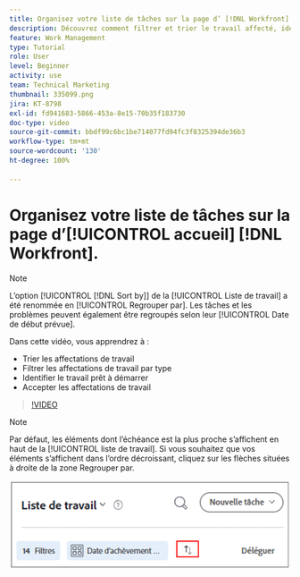 ```yaml
---
title: Organisez votre liste de tâches sur la page d’ [!DNL Workfront] [!UICONTROL accueil].
description: Découvrez comment filtrer et trier le travail affecté, identifier le travail prêt à démarrer et accepter les affectations de travail dans  [!DNL  Workfront].
feature: Work Management
type: Tutorial
role: User
level: Beginner
activity: use
team: Technical Marketing
thumbnail: 335099.png
jira: KT-8798
exl-id: fd941683-5866-453a-8e15-70b35f183730
doc-type: video
source-git-commit: bbdf99c6bc1be714077fd94fc3f8325394de36b3
workflow-type: tm+mt
source-wordcount: '130'
ht-degree: 100%

---
```


# Organisez votre liste de tâches sur la page d’[!UICONTROL accueil] [!DNL Workfront].

>[!NOTE]
>
>L’option [!UICONTROL [!DNL Sort by]] de la [!UICONTROL Liste de travail] a été renommée en [!UICONTROL Regrouper par]. Les tâches et les problèmes peuvent également être regroupés selon leur [!UICONTROL Date de début prévue].

Dans cette vidéo, vous apprendrez à :

* Trier les affectations de travail
* Filtrer les affectations de travail par type
* Identifier le travail prêt à démarrer
* Accepter les affectations de travail

>[!VIDEO](https://video.tv.adobe.com/v/335099/?quality=12&learn=on&enablevpops=1)

>[!NOTE]
>
>Par défaut, les éléments dont l’échéance est la plus proche s’affichent en haut de la [!UICONTROL liste de travail]. Si vous souhaitez que vos éléments s’affichent dans l’ordre décroissant, cliquez sur les flèches situées à droite de la zone Regrouper par.

![Image d’un écran présentant votre liste de travail regroupée par date d’échéance.](assets/work-list-arrows.png)

